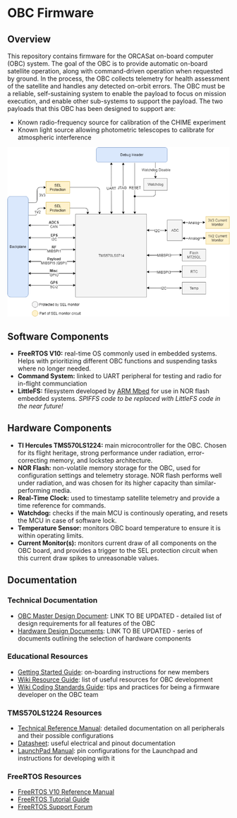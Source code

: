 # OBC Firmware

## Overview
This repository contains firmware for the ORCASat on-board computer (OBC) system. The goal of the OBC is to provide automatic on-board satellite operation, along with command-driven operation when requested by ground. In the process, the OBC collects telemetry for health assessment of the satellite and handles any detected on-orbit errors. The OBC must be a reliable, self-sustaining system to enable the payload to focus on mission execution, and enable other sub-systems to support the payload. The two payloads that this OBC has been designed to support are:

* Known radio-frequency source for calibration of the CHIME experiment
* Known light source allowing photometric telescopes to calibrate for atmospheric interference

![Block_Diagram](OBC_Block_Diagram.png)

## Software Components
* **FreeRTOS V10:** real-time OS commonly used in embedded systems. Helps with prioritizing different OBC functions and suspending tasks where no longer needed.
* **Command System:** linked to UART peripheral for testing and radio for in-flight communciation
* **LittleFS:** filesystem developed by [ARM Mbed](https://github.com/ARMmbed/littlefs) for use in NOR flash embedded systems. *SPIFFS code to be replaced with LittleFS code in the near future!*

## Hardware Components
* **TI Hercules TMS570LS1224:** main microcontroller for the OBC. Chosen for its flight heritage, strong performance under radiation, error-correcting memory, and lockstep architecture.
* **NOR Flash:** non-volatile memory storage for the OBC, used for configuration settings and telemetry storage. NOR flash performs well under radiation, and was chosen for its higher capacity than similar-performing media.
* **Real-Time Clock:** used to timestamp satellite telemetry and provide a time reference for commands.
* **Watchdog:** checks if the main MCU is continously operating, and resets the MCU in case of software lock.
* **Temperature Sensor:** monitors OBC board temperature to ensure it is within operating limits.
* **Current Monitor(s):** monitors current draw of all components on the OBC board, and provides a trigger to the SEL protection circuit when this current draw spikes to unreasonable values.

## Documentation
### Technical Documentation
* [OBC Master Design Document](https://docs.google.com/document/d/1iUOOutVvKmXDuKhrhJllWsyyqI5qOOHv6s-C4nPfq8s/edit#): LINK TO BE UPDATED - detailed list of design requirements for all features of the OBC
* [Hardware Design Documents](https://drive.google.com/drive/u/1/folders/1jUVG_gGRDT_HQtwlOXOTLdOSVqdMvAYh): LINK TO BE UPDATED - series of documents outlining the selection of hardware components

### Educational Resources
* [Getting Started Guide](https://drive.google.com/file/d/1iuzcKaon3ULmhoL1geDVbrWXXo6Atj3J/view): on-boarding instructions for new members
* [Wiki Resource Guide](https://gitlab.com/alea-2020/command-data-handling/obc2-firmware/-/wikis/On-Boarding/Resource-Guide): list of useful resources for OBC development 
* [Wiki Coding Standards Guide](https://gitlab.com/alea-2020/command-data-handling/obc2-firmware/-/wikis/On-Boarding/Coding-Standards): tips and practices for being a firmware developer on the OBC team

### TMS570LS1224 Resources
* [Technical Reference Manual](https://drive.google.com/open?id=17doo1temd0LEwKbF2LO4jQYLNh7f8uYi): detailed documentation on all peripherals and their possible configurations
* [Datasheet](https://drive.google.com/open?id=1kN2rP7y_L3qxxUjBQxRxYyoKFHdrLKTn): useful electrical and pinout documentation
* [LaunchPad Manual](https://drive.google.com/open?id=14i5bz0B0l70jtOQ9fogAqojB1EsuRPHr): pin configurations for the Launchpad and instructions for developing with it 

### FreeRTOS Resources
* [FreeRTOS V10 Reference Manual](http://www.freertos.org/Documentation/FreeRTOS_Reference_Manual_V10.0.0.pdf)
* [FreeRTOS Tutorial Guide](https://www.freertos.org/Documentation/161204_Mastering_the_FreeRTOS_Real_Time_Kernel-A_Hands-On_Tutorial_Guide.pdf)
* [FreeRTOS Support Forum](http://www.freertos.org/FreeRTOS_Support_Forum_Archive/freertos_support_forum_archive_index.html)

